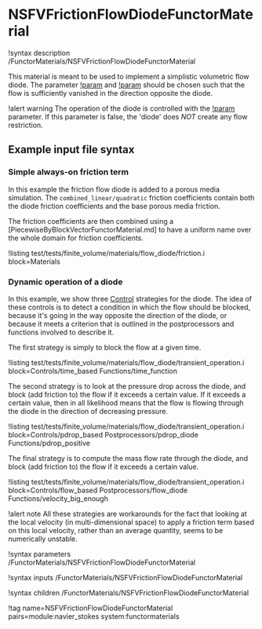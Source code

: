 # NSFVFrictionFlowDiodeFunctorMaterial

!syntax description /FunctorMaterials/NSFVFrictionFlowDiodeFunctorMaterial

This material is meant to be used to implement a simplistic volumetric flow diode. The
parameter [!param](/FunctorMaterials/NSFVFrictionFlowDiodeFunctorMaterial/additional_linear_resistance)
and [!param](/FunctorMaterials/NSFVFrictionFlowDiodeFunctorMaterial/additional_quadratic_resistance) should be chosen such that
the flow is sufficiently vanished in the direction opposite the diode.

!alert warning
The operation of the diode is controlled with the [!param](/FunctorMaterials/NSFVFrictionFlowDiodeFunctorMaterial/turn_on_diode)
parameter. If this parameter is false, the 'diode' does *NOT* create any flow restriction.

## Example input file syntax

### Simple always-on friction term

In this example the friction flow diode is added to a porous media simulation.
The `combined_linear/quadratic` friction coefficients contain both the diode
friction coefficients and the base porous media friction.

The friction coefficients are then combined using a [PiecewiseByBlockVectorFunctorMaterial.md] to have a uniform name over the whole domain for friction coefficients.

!listing test/tests/finite_volume/materials/flow_diode/friction.i block=Materials

### Dynamic operation of a diode

In this example, we show three [Control](syntax/Controls/index.md) strategies for the diode.
The idea of these controls is to detect a condition in which the flow should be blocked, because it's going
in the way opposite the direction of the diode, or because it meets a criterion that is outlined in the postprocessors
and functions involved to describe it.

The first strategy is simply to block the flow at a given time.

!listing test/tests/finite_volume/materials/flow_diode/transient_operation.i block=Controls/time_based Functions/time_function

The second strategy is to look at the pressure drop across the diode, and block (add friction to) the flow if it exceeds a certain value.
If it exceeds a certain value, then in all likelihood means that the flow is flowing through the diode in the direction of decreasing pressure.

!listing test/tests/finite_volume/materials/flow_diode/transient_operation.i block=Controls/pdrop_based Postprocessors/pdrop_diode Functions/pdrop_positive

The final strategy is to compute the mass flow rate through the diode, and block (add friction to) the flow if it exceeds a certain value.

!listing test/tests/finite_volume/materials/flow_diode/transient_operation.i block=Controls/flow_based Postprocessors/flow_diode Functions/velocity_big_enough

!alert note
All these strategies are workarounds for the fact that looking at the local velocity (in multi-dimensional space)
to apply a friction term based on this local velocity, rather than an average quantity, seems to be numerically unstable.

!syntax parameters /FunctorMaterials/NSFVFrictionFlowDiodeFunctorMaterial

!syntax inputs /FunctorMaterials/NSFVFrictionFlowDiodeFunctorMaterial

!syntax children /FunctorMaterials/NSFVFrictionFlowDiodeFunctorMaterial

!tag name=NSFVFrictionFlowDiodeFunctorMaterial pairs=module:navier_stokes system:functormaterials
